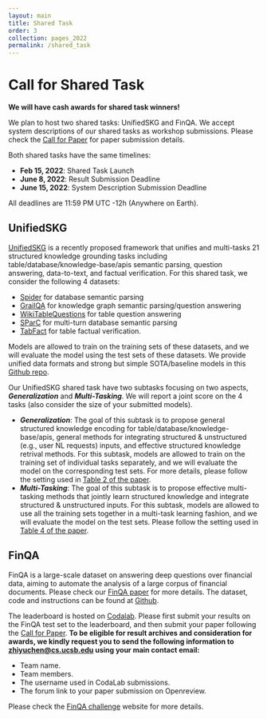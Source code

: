 ```yaml
---
layout: main
title: Shared Task
order: 3
collection: pages_2022
permalink: /shared_task
---
```


# Call for Shared Task

**We will have cash awards for shared task winners!**

We plan to host two shared tasks: UnifiedSKG and FinQA. We accept system descriptions of our shared tasks as workshop submissions. Please check the [Call for Paper](https://suki-workshop.github.io/cfp) for paper submission details.

Both shared tasks have the same timelines:

- **Feb 15, 2022**:             Shared Task Launch
- **June 8, 2022**:             Result Submission Deadline
- **June 15, 2022**:            System Description Submission Deadline

All deadlines are 11:59 PM UTC -12h (Anywhere on Earth).

## UnifiedSKG
[UnifiedSKG](https://github.com/HKUNLP/UnifiedSKG) is a recently proposed framework that unifies and multi-tasks 21 structured knowledge grounding tasks including table/database/knowledge-base/apis semantic parsing, question answering, data-to-text, and factual verification. For this shared task, we consider the following 4 datasets: 
- [Spider](https://yale-lily.github.io/spider) for database semantic parsing
- [GrailQA](https://dki-lab.github.io/GrailQA/) for knowledge graph semantic parsing/question answering
- [WikiTableQuestions](https://ppasupat.github.io/WikiTableQuestions/) for table question answering
- [SParC](https://yale-lily.github.io/sparc) for multi-turn database semantic parsing
- [TabFact](https://tabfact.github.io/index.html) for table factual verification.

Models are allowed to train on the training sets of these datasets, and we will evaluate the model using the test sets of these datasets. We provide unified data formats and strong but simple SOTA/baseline models in this [Github repo](https://github.com/HKUNLP/UnifiedSKG). 

Our UnifiedSKG shared task have two subtasks focusing on two aspects, ***Generalization*** and ***Multi-Tasking***. We will report a joint score on the 4 tasks (also consider the size of your submitted models).
  - ***Generalization***: The goal of this subtask is to propose general structured knowledge encoding for table/database/knowledge-base/apis, general methods for integrating structured & unstructured (e.g., user NL requests) inputs, and effective structured knowledge retrival methods. For this subtask, models are allowed to train on the training set of individual tasks separately, and we will evaluate the model on the corresponding test sets. For more details, please follow the setting used in [Table 2 of the paper](https://arxiv.org/pdf/2201.05966.pdf). 
  - ***Multi-Tasking***: The goal of this subtask is to propose effective multi-tasking methods that jointly learn structured knowledge and integrate structured & unstructured inputs. For this subtask, models are allowed to use all the training sets together in a multi-task learning fashion, and we will evaluate the model on the test sets. Please follow the setting used in [Table 4 of the paper](https://arxiv.org/pdf/2201.05966.pdf).

## FinQA
FinQA is a large-scale dataset on answering deep questions over financial data, aiming to automate the analysis of a large corpus of financial documents. Please check our [FinQA paper](https://arxiv.org/pdf/2109.00122.pdf) for more details. The dataset, code and instructions can be found at [Github](https://github.com/czyssrs/FinQA).

The leaderboard is hosted on [Codalab](https://codalab.lisn.upsaclay.fr/competitions/1846). Please first submit your results on the FinQA test set to the leaderboard, and then submit your paper following the [Call for Paper](https://suki-workshop.github.io/cfp). **To be eligible for result archives and consideration for awards, we kindly request you to send the following information to zhiyuchen@cs.ucsb.edu using your main contact email:**
- Team name.
- Team members.
- The username used in CodaLab submissions.
- The forum link to your paper submission on Openreview.

Please check the [FinQA challenge](https://finqasite.github.io/challenge.html) website for more details. 
